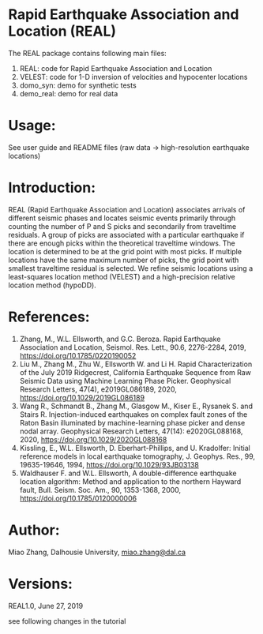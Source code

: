 # Rapid Earthquake Association and Location (REAL)
The REAL package contains following main files:
1) REAL: code for Rapid Earthquake Association and Location 
2) VELEST: code for 1-D inversion of velocities and hypocenter locations
3) domo_syn: demo for synthetic tests
4) demo_real: demo for real data

# Usage:
See user guide and README files
(raw data -> high-resolution earthquake locations)

# Introduction:
REAL (Rapid Earthquake Association and Location) associates arrivals of different seismic phases and locates seismic events primarily through counting the number of P and S picks and secondarily from traveltime residuals. A group of picks are associated with a particular earthquake if there are enough picks within the theoretical traveltime windows. The location is determined to be at the grid point with most picks. If multiple locations have the same maximum number of picks, the grid point with smallest traveltime residual is selected. We refine seismic locations using a least-squares location method (VELEST) and a high-precision relative location method (hypoDD).

# References:
1) Zhang, M., W.L. Ellsworth, and G.C. Beroza. Rapid Earthquake Association and Location, Seismol. Res. Lett., 90.6, 2276-2284, 2019, https://doi.org/10.1785/0220190052
2) Liu M., Zhang M., Zhu W., Ellsworth W. and Li H. Rapid Characterization of the July 2019 Ridgecrest, California Earthquake Sequence from Raw Seismic Data using Machine Learning Phase Picker. Geophysical Research Letters, 47(4), e2019GL086189, 2020, https://doi.org/10.1029/2019GL086189
3) Wang R., Schmandt B., Zhang M., Glasgow M., Kiser E., Rysanek S. and Stairs R. Injection-induced earthquakes on complex fault zones of the Raton Basin illuminated by machine-learning phase picker and dense nodal array. Geophysical Research Letters, 47(14): e2020GL088168, 2020, https://doi.org/10.1029/2020GL088168
4) Kissling, E., W.L. Ellsworth, D. Eberhart-Phillips, and U. Kradolfer: Initial reference models in local earthquake tomography, J. Geophys. Res., 99, 19635-19646, 1994, https://doi.org/10.1029/93JB03138
5) Waldhauser F. and W.L. Ellsworth, A double-difference earthquake location algorithm: Method and application to the northern Hayward fault, Bull. Seism. Soc. Am., 90, 1353-1368, 2000, https://doi.org/10.1785/0120000006

# Author:
Miao Zhang, Dalhousie University, miao.zhang@dal.ca

# Versions:
REAL1.0, June  27, 2019

see following changes in the tutorial
